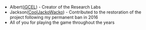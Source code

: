 - Albert([iGCEL](https://www.roblox.com/users/481225191/profile)) - Creator of the Research Labs
- Jackson([CoolJackoWacko](https://www.roblox.com/users/25327301/profile)) - Contributed to the restoration of the project following my permanent ban in 2016
- All of you for playing the game throughout the years
